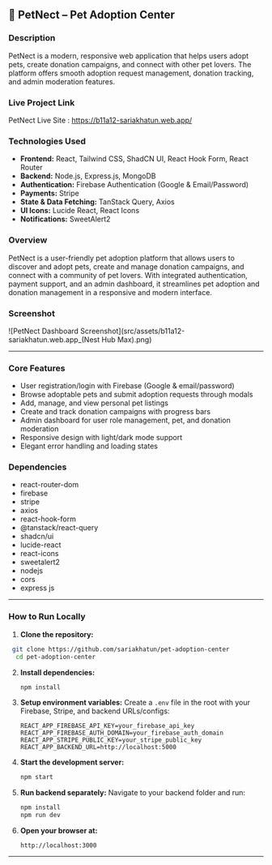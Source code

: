
## 🐾 PetNect – Pet Adoption Center

### Description

PetNect is a modern, responsive web application that helps users adopt pets, create donation campaigns, and connect with other pet lovers. The platform offers smooth adoption request management, donation tracking, and admin moderation features.

### Live Project Link

PetNect Live Site : https://b11a12-sariakhatun.web.app/

### Technologies Used

* **Frontend:** React, Tailwind CSS, ShadCN UI, React Hook Form, React Router
* **Backend:** Node.js, Express.js, MongoDB
* **Authentication:** Firebase Authentication (Google & Email/Password)
* **Payments:** Stripe
* **State & Data Fetching:** TanStack Query, Axios
* **UI Icons:** Lucide React, React Icons
* **Notifications:** SweetAlert2



### Overview
PetNect is a user-friendly pet adoption platform that allows users to discover and adopt pets, create and manage donation campaigns, and connect with a community of pet lovers. With integrated authentication, payment support, and an admin dashboard, it streamlines pet adoption and donation management in a responsive and modern interface.

### Screenshot


![PetNect Dashboard Screenshot](src/assets/b11a12-sariakhatun.web.app_(Nest Hub Max).png)



---

### Core Features

* User registration/login with Firebase (Google & email/password)
* Browse adoptable pets and submit adoption requests through modals
* Add, manage, and view personal pet listings
* Create and track donation campaigns with progress bars
* Admin dashboard for user role management, pet, and donation moderation
* Responsive design with light/dark mode support
* Elegant error handling and loading states

### Dependencies

* react-router-dom
* firebase
* stripe
* axios
* react-hook-form
* @tanstack/react-query
* shadcn/ui
* lucide-react
* react-icons
* sweetalert2
* nodejs
* cors
* express js

---

### How to Run Locally

1. **Clone the repository:**
 ```bash
  git clone https://github.com/sariakhatun/pet-adoption-center
   cd pet-adoption-center
   ```

2. **Install dependencies:**

   ```bash
   npm install
   ```

3. **Setup environment variables:**
   Create a `.env` file in the root with your Firebase, Stripe, and backend URLs/configs:

   ```
   REACT_APP_FIREBASE_API_KEY=your_firebase_api_key
   REACT_APP_FIREBASE_AUTH_DOMAIN=your_firebase_auth_domain
   REACT_APP_STRIPE_PUBLIC_KEY=your_stripe_public_key
   REACT_APP_BACKEND_URL=http://localhost:5000
   ```

4. **Start the development server:**

   ```bash
   npm start
   ```

5. **Run backend separately:**
   Navigate to your backend folder and run:

   ```bash
   npm install
   npm run dev
   ```

6. **Open your browser at:**

   ```
   http://localhost:3000
   ```

---

